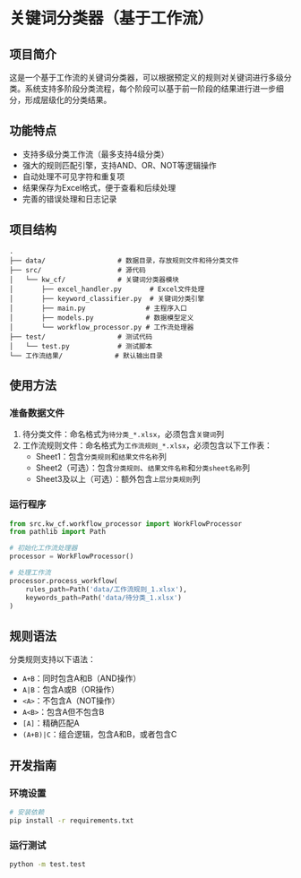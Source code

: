 # 关键词分类器（基于工作流）

## 项目简介

这是一个基于工作流的关键词分类器，可以根据预定义的规则对关键词进行多级分类。系统支持多阶段分类流程，每个阶段可以基于前一阶段的结果进行进一步细分，形成层级化的分类结果。

## 功能特点

- 支持多级分类工作流（最多支持4级分类）
- 强大的规则匹配引擎，支持AND、OR、NOT等逻辑操作
- 自动处理不可见字符和重复项
- 结果保存为Excel格式，便于查看和后续处理
- 完善的错误处理和日志记录

## 项目结构

```
.
├── data/                  # 数据目录，存放规则文件和待分类文件
├── src/                   # 源代码
│   └── kw_cf/             # 关键词分类器模块
│       ├── excel_handler.py       # Excel文件处理
│       ├── keyword_classifier.py  # 关键词分类引擎
│       ├── main.py               # 主程序入口
│       ├── models.py             # 数据模型定义
│       └── workflow_processor.py # 工作流处理器
├── test/                  # 测试代码
│   └── test.py            # 测试脚本
└── 工作流结果/             # 默认输出目录
```

## 使用方法

### 准备数据文件

1. 待分类文件：命名格式为`待分类_*.xlsx`，必须包含`关键词`列
2. 工作流规则文件：命名格式为`工作流规则_*.xlsx`，必须包含以下工作表：
   - Sheet1：包含`分类规则`和`结果文件名称`列
   - Sheet2（可选）：包含`分类规则`、`结果文件名称`和`分类sheet名称`列
   - Sheet3及以上（可选）：额外包含`上层分类规则`列

### 运行程序

```python
from src.kw_cf.workflow_processor import WorkFlowProcessor
from pathlib import Path

# 初始化工作流处理器
processor = WorkFlowProcessor()

# 处理工作流
processor.process_workflow(
    rules_path=Path('data/工作流规则_1.xlsx'),
    keywords_path=Path('data/待分类_1.xlsx')
)
```

## 规则语法

分类规则支持以下语法：

- `A+B`：同时包含A和B（AND操作）
- `A|B`：包含A或B（OR操作）
- `<A>`：不包含A（NOT操作）
- `A<B>`：包含A但不包含B
- `[A]`：精确匹配A
- `(A+B)|C`：组合逻辑，包含A和B，或者包含C

## 开发指南

### 环境设置

```bash
# 安装依赖
pip install -r requirements.txt
```

### 运行测试

```bash
python -m test.test
```